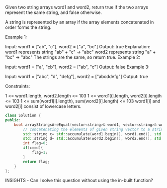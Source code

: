 Given two string arrays word1 and word2, return true if the two arrays represent the same string, and false otherwise.

A string is represented by an array if the array elements concatenated in order forms the string.

 

Example 1:

Input: word1 = ["ab", "c"], word2 = ["a", "bc"]
Output: true
Explanation:
word1 represents string "ab" + "c" -> "abc"
word2 represents string "a" + "bc" -> "abc"
The strings are the same, so return true.
Example 2:

Input: word1 = ["a", "cb"], word2 = ["ab", "c"]
Output: false
Example 3:

Input: word1  = ["abc", "d", "defg"], word2 = ["abcddefg"]
Output: true
 

Constraints:

1 <= word1.length, word2.length <= 103
1 <= word1[i].length, word2[i].length <= 103
1 <= sum(word1[i].length), sum(word2[i].length) <= 103
word1[i] and word2[i] consist of lowercase letters.

```cpp
class Solution {
public:
    bool arrayStringsAreEqual(vector<string>& word1, vector<string>& word2) {
        // concatenating the elements of given string vector to a string using the standard library accumulate function
        std::string c= std::accumulate(word1.begin(), word1.end(), std::string(""));
        std::string d= std::accumulate(word2.begin(), word2.end(), std::string(""));
        int flag=0;
        if(c==d){
            flag=1;
        }
        return flag;
    }
};
```

INSIGHTS - Can I solve this question without using the in-built function?
